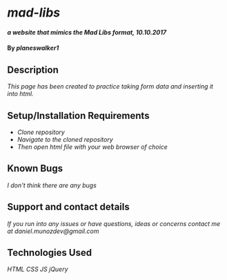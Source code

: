 # _mad-libs_

#### _a website that mimics the Mad Libs format, 10.10.2017_

#### By _**planeswalker1**_

## Description

_This page has been created to practice taking form data and inserting it into html._

## Setup/Installation Requirements

* _Clone repository_
* _Navigate to the cloned repository_
* _Then open html file with your web browser of choice_

## Known Bugs

_I don't think there are any bugs_

## Support and contact details

_If you run into any issues or have questions, ideas or concerns contact me at daniel.munozdev@gmail.com_

## Technologies Used

_HTML_
_CSS_
_JS_
_jQuery_
